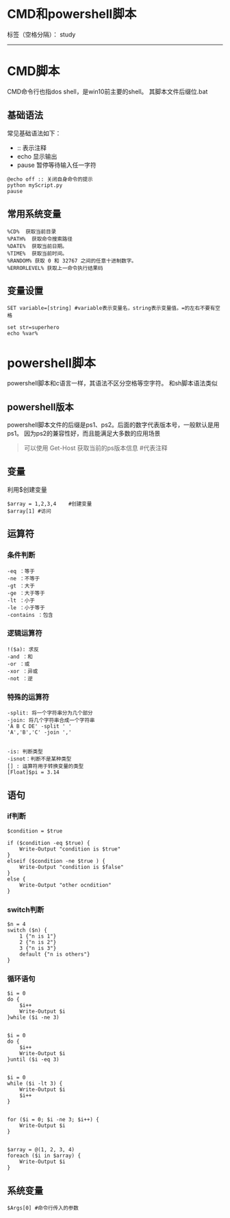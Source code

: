﻿# CMD和powershell脚本

标签（空格分隔）： study

---

# CMD脚本

CMD命令行也指dos shell，是win10前主要的shell。
其脚本文件后缀位.bat


## 基础语法

常见基础语法如下：

- :: 表示注释
- echo 显示输出
- pause 暂停等待输入任一字符


```
@echo off :: 关闭自身命令的提示
python myScript.py
pause
```

## 常用系统变量

```
%CD%  获取当前目录
%PATH%  获取命令搜索路径
%DATE%  获取当前日期。
%TIME%  获取当前时间。
%RANDOM% 获取 0 和 32767 之间的任意十进制数字。
%ERRORLEVEL% 获取上一命令执行结果码
```

## 变量设置

```
SET variable=[string] #variable表示变量名，string表示变量值。=的左右不要有空格

set str=superhero
echo %var%
```

# powershell脚本

powershell脚本和c语言一样，其语法不区分空格等空字符。
和sh脚本语法类似

## powershell版本

powershell脚本文件的后缀是ps1、ps2。后面的数字代表版本号，一般默认是用ps1。
因为ps2的兼容性好，而且能满足大多数的应用场景

>可以使用 Get-Host 获取当前的ps版本信息 #代表注释

## 变量

利用$创建变量

```
$array = 1,2,3,4    #创建变量
$array[1] #访问
```

## 运算符

### 条件判断

```
-eq ：等于
-ne ：不等于
-gt ：大于
-ge ：大于等于
-lt ：小于
-le ：小于等于
-contains ：包含
```

### 逻辑运算符

```
!($a): 求反
-and ：和
-or ：或
-xor ：异或
-not ：逆
```

### 特殊的运算符

```
-split: 将一个字符串分为几个部分
-join: 将几个字符串合成一个字符串
'A B C DE' -split ' '
'A','B','C' -join ','


-is: 判断类型
-isnot：判断不是某种类型
[] : 运算符用于转换变量的类型
[Float]$pi = 3.14
```


## 语句

### if判断

```
$condition = $true

if ($condition -eq $true) {
    Write-Output "condition is $true"
}
elseif ($condition -ne $true ) {
    Write-Output "condition is $false"
}
else {
    Write-Output "other ocndition"
}
```


### switch判断

```
$n = 4
switch ($n) {
    1 {"n is 1"}
    2 {"n is 2"}
    3 {"n is 3"}
    default {"n is others"}
}
```

### 循环语句

```
$i = 0
do {
    $i++
    Write-Output $i
}while ($i -ne 3)


$i = 0
do {
    $i++
    Write-Output $i
}until ($i -eq 3)


$i = 0
while ($i -lt 3) {
    Write-Output $i
    $i++
}


for ($i = 0; $i -ne 3; $i++) {
    Write-Output $i
}


$array = @(1, 2, 3, 4)
foreach ($i in $array) {
    Write-Output $i
}
```

## 系统变量

```
$Args[0] #命令行传入的参数
```